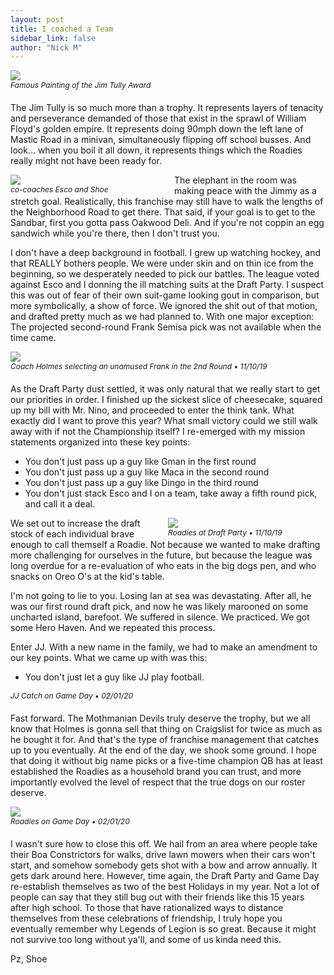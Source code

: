 ```yaml
---
layout: post
title: I coached a Team
sidebar_link: false
author: "Nick M"
---
```


<style>

.photo {
  padding:0px;
  margin:0px 0px 20px 0px;
}
.photo img {
  margin:0px 0px 0px 0px;
}
.photo p {
font-style:italic;
font-size:12px;
margin:0px 0px 0px 0px;
}

.nested_left {
  width:50%;
  margin:0px 10px 0px 0px;
  float:left
}
.nested_right {
  width:50%;
  margin:0px 0px 0px 10px;
  float:right
}

</style>

<div class="photo"><img src="https://lh3.googleusercontent.com/UvDWaZjYuq91A0M7817q9IuuMryYnfeiwf8eTent1xPPJVrSV9h9t11PpxAHXc3OFE4zuY1l3A4A4bcxjY6HwTREzWr8a4FDOxx7KReWlBP-TFpBteYUkQN7-owShkpXjyM2klbu_w=w2400">
<p>Famous Painting of the Jim Tully Award</p>
</div>

The Jim Tully is so much more than a trophy. It represents layers of tenacity and perseverance demanded of those that exist in the sprawl of William Floyd's golden empire. It represents doing 90mph down the left lane of Mastic Road in a minivan, simultaneously flipping off school busses. And look... when you boil it all down, it represents things which the Roadies really might not have been ready for.

<div class="photo nested_left">
<img style="display:block;margin:0px 0px 0px 0px" src="https://lh3.googleusercontent.com/iIUeAaM0xPzbyFLjbmvCThwFHcB0qFuqyJhpZfXOVd-utSuHWxRPpAoROKSD7vZ5pLuqCA0GxCEy6Uvm4YuPusU-MZHE0CQm9FamJohC4q4BgPKOZfZ2VoIG2m4KL0RRQZpFZZFgzQ=w2400" />
<p>co-coaches Esco and Shoe</p>
</div>

The elephant in the room was making peace with the Jimmy as a stretch goal. Realistically, this franchise may still have to walk the lengths of the Neighborhood Road to get there. That said, if your goal is to get to the Sandbar, first you gotta pass Oakwood Deli. And if you're not coppin an egg sandwich while you're there, then I don't trust you.

I don't have a deep background in football. I grew up watching hockey, and that REALLY bothers people. We were under skin and on thin ice from the beginning, so we desperately needed to pick our battles. The league voted against Esco and I donning the ill matching suits at the Draft Party. I suspect this was out of fear of their own suit-game looking gout in comparison, but more symbolically, a show of force. We ignored the shit out of that motion, and drafted pretty much as we had planned to. With one major exception: The projected second-round Frank Semisa pick was not available when the time came.

<div class="photo">
<img src="https://lh3.googleusercontent.com/pljwyujs0Sor_ALbnPCdRQfvrdX8dHpF38sx9SdF0YspJtEzI4K6fIYqVtugWMXRGyLAU2qz-M9cexU4CkOpl-mqxxXW8xnQ9LZyNjM95E6BN29MwkRRNen4snU0L1wAiud3kkOSwA=w2400">
<p>Coach Holmes selecting an unamused Frank in the 2nd Round &bull; 11/10/19</p>
</div>

As the Draft Party dust settled, it was only natural that we really start to get our priorities in order. I finished up the sickest slice of cheesecake, squared up my bill with Mr. Nino, and proceeded to enter the think tank. What exactly did I want to prove this year? What small victory could we still walk away with if not the Championship itself? I re-emerged with my mission statements organized into these key points:

- You don't just pass up a guy like Gman in the first round
- You don't just pass up a guy like Maca in the second round
- You don't just pass up a guy like Dingo in the third round
- You don't just stack Esco and I on a team, take away a fifth round pick, and call it a deal.

<div class="photo nested_right">
<img src="https://lh3.googleusercontent.com/703kLQlLePCvtz0yb4MAo_P9pFX7Dn-nmglAtwXjOo8aEAOrYeeQSsSIgScpy5hAhyJC5VPFXb8PbtGdFs-ddZ5tYSM9FntEfiHSfb11Sd8hmdsiCnElTHkfzrA0vxDYcQg4Pt_XCQ=w2400">
<p>Roadies at Draft Party &bull; 11/10/19</p>
</div>

We set out to increase the draft stock of each individual brave enough to call themself a Roadie. Not because we wanted to make drafting more challenging for ourselves in the future, but because the league was long overdue for a re-evaluation of who eats in the big dogs pen, and who snacks on Oreo O's at the kid's table.

I'm not going to lie to you. Losing Ian at sea was devastating. After all, he was our first round draft pick, and now he was likely marooned on some uncharted island, barefoot. We suffered in silence. We practiced. We got some Hero Haven. And we repeated this process.

Enter JJ. With a new name in the family, we had to make an amendment to our key points. What we came up with was this:
- You don't just let a guy like JJ play football.

<div class="photo">
<img src="">
<p class="nested">JJ Catch on Game Day &bull; 02/01/20</p>
</div>

Fast forward. The Mothmanian Devils truly deserve the trophy, but we all know that Holmes is gonna sell that thing on Craigslist for twice as much as he bought it for. And that's the type of franchise management that catches up to you eventually. At the end of the day, we shook some ground. I hope that doing it without big name picks or a five-time champion QB has at least established the Roadies as a household brand you can trust, and more importantly evolved the level of respect that the true dogs on our roster deserve.

<div class="photo">
<img src="https://lh3.googleusercontent.com/fYyzyw-9dNZp3MarbGCGzqwKU1Cx0MnK0FdKfKIWrZNO3m2X32T7qYHQLJRG9epT1tdO6-9XOB5j8QG91X97kAAobQzA-6Nh6VIWl9VcCmv5NM84JNL844v0tpEX13xYRz-0--_ivA=w2400">
<p class="nested">Roadies on Game Day &bull; 02/01/20</p>
</div>

I wasn't sure how to close this off. We hail from an area where people take their Boa Constrictors for walks, drive lawn mowers when their cars won't start, and somehow somebody gets shot with a bow and arrow annually. It gets dark around here. However, time again, the Draft Party and Game Day re-establish themselves as two of the best Holidays in my year. Not a lot of people can say that they still bug out with their friends like this 15 years after high school. To those that have rationalized ways to distance themselves from these celebrations of friendship, I truly hope you eventually remember why Legends of Legion is so great. Because it might not survive too long without ya'll, and some of us kinda need this.

Pz,
Shoe
